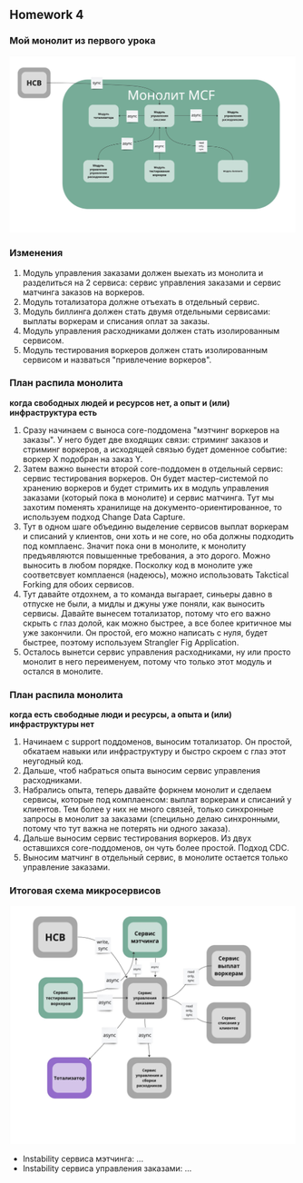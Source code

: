 ## Homework 4

### Мой монолит из первого урока
![First Homework monolith](first_homework_monolith.jpg)

### Изменения
1. Модуль управления заказами должен выехать из монолита и разделиться на 2 сервиса: сервис управления заказами и сервис матчинга заказов на воркеров.
2. Модуль тотализатора должне отъехать в отдельный сервис.
3. Модуль биллинга должен стать двумя отдельными сервисами: выплаты воркерам и списания оплат за заказы.
4. Модуль управления расходниками должен стать изолированным сервисом.
5. Модуль тестирования воркеров должен стать изолированным сервисом и назваться "привлечение воркеров".

### План распила монолита
**когда свободных людей и ресурсов нет, а опыт и (или) инфраструктура есть**
1. Сразу начинаем с выноса core-поддомена "мэтчинг воркеров на заказы". У него будет две входящих связи: стриминг заказов и стриминг воркеров, а исходящей связью будет доменное событие: воркер X подобран на заказ Y.
2. Затем важно вынести второй core-поддомен в отдельный сервис: сервис тестирования воркеров. Он будет мастер-системой по хранению воркеров и будет стримить их в модуль управления заказами (который пока в монолите) и сервис матчинга. Тут мы захотим поменять хранилище на документо-ориентированное, то используем подход Change Data Capture.
3. Тут в одном шаге объединю выделение сервисов выплат воркерам и списаний у клиентов, они хоть и не core, но оба должны подходить под комплаенс. Значит пока они в монолите, к монолиту предъявляются повышенные требования, а это дорого. Можно выносить в любом порядке. Посколку код в монолите уже соответсвует комплаенся (надеюсь), можно использовать Takctical Forking для обоих сервисов.
4. Тут давайте отдохнем, а то команда выгарает, синьеры давно в отпуске не были, а мидлы и джуны уже поняли, как выносить сервисы. Давайте вынесем тотализатор, потому что его важно скрыть с глаз долой, как можно быстрее, а все более критичное мы уже закончили. Он простой, его можно написать с нуля, будет быстрее, поэтому используем Strangler Fig Application.
5. Осталось вынетси сервис управления расходниками, ну или просто монолит в него переименуем, потому что только этот модуль и остался в монолите.

### План распила монолита
**когда есть свободные люди и ресурсы, а опыта и (или) инфраструктуры нет**
1. Начинаем с support поддоменов, выносим тотализатор. Он простой, обкатаем навыки или инфраструктуру и быстро скроем с глаз этот неугодный код.
2. Дальше, чтоб набраться опыта выносим сервис управления расходниками.
3. Набрались опыта, теперь давайте форкнем монолит и сделаем сервисы, которые под комплаенсом: выплат воркерам и списаний у клиентов. Тем более у них не много связей, только синхронные запросы в монолит за заказами (специльно делаю синхронными, потому что тут важна не потерять ни одного заказа).
4. Дальше выносим сервис тестирования воркеров. Из двух оставшихся core-поддоменов, он чуть более простой. Подход CDC.
5. Выносим матчинг в отдельный сервис, в монолите остается только управление заказами.

### Итоговая схема микросервисов
![Final microservices](final_microservices.jpg)
- Instability сервиса мэтчинга: ...
- Instability сервиса управления заказами: ...

